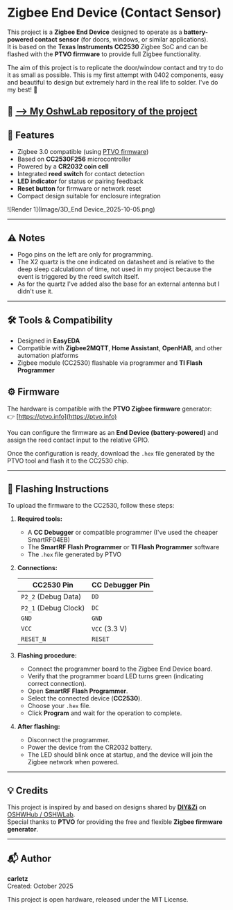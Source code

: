 # Zigbee End Device (Contact Sensor)

This project is a **Zigbee End Device** designed to operate as a **battery-powered contact sensor** (for doors, windows, or similar applications).  
It is based on the **Texas Instruments CC2530** Zigbee SoC and can be flashed with the **PTVO firmware** to provide full Zigbee functionality.

The aim of this project is to replicate the door/window contact and try to do it as small as possible. This is my first attempt with 0402 components, easy and beautiful to design but extremely hard in the real life to solder. I've do my best! 🤣

📂 [--&gt; My OshwLab repository of the project](https://https://oshwlab.com/carletz.slug/zigbee-end-device) 
---

## 🧩 Features

- Zigbee 3.0 compatible (using [PTVO firmware](https://ptvo.info/))
- Based on **CC2530F256** microcontroller  
- Powered by a **CR2032 coin cell**
- Integrated **reed switch** for contact detection  
- **LED indicator** for status or pairing feedback  
- **Reset button** for firmware or network reset  
- Compact design suitable for enclosure integration  

![Render 1](Image/3D_End Device_2025-10-05.png)

---
## ⚠️ Notes
- Pogo pins on the left are only for programming.
- The X2 quartz is the one indicated on datasheet and is relative to the deep sleep calculationn of time, not used in my project because the event is triggered by the reed switch itself.
- As for the quartz I've added also the base for an external antenna but I didn't use it.
---

## 🛠️ Tools &amp; Compatibility

- Designed in **EasyEDA**
- Compatible with **Zigbee2MQTT**, **Home Assistant**, **OpenHAB**, and other automation platforms
- Zigbee module (CC2530) flashable via programmer and **TI Flash Programmer** 

## ⚙️ Firmware

The hardware is compatible with the **PTVO Zigbee firmware** generator:  
👉 [https://ptvo.info](https://ptvo.info)

You can configure the firmware as an **End Device (battery-powered)** and assign the reed contact input to the relative GPIO.

Once the configuration is ready, download the `.hex` file generated by the PTVO tool and flash it to the CC2530 chip.

---

## 🔧 Flashing Instructions

To upload the firmware to the CC2530, follow these steps:

1. **Required tools:**
   - A **CC Debugger** or compatible programmer (I've used the cheaper SmartRF04EB)
   - The **SmartRF Flash Programmer** or **TI Flash Programmer** software
   - The `.hex` file generated by PTVO

2. **Connections:**

   | CC2530 Pin | CC Debugger Pin |
   |-------------|-----------------|
   | `P2_2` (Debug Data) | `DD` |
   | `P2_1` (Debug Clock) | `DC` |
   | `GND` | `GND` |
   | `VCC` | `VCC` (3.3 V) |
   | `RESET_N` | `RESET` |

3. **Flashing procedure:**
   - Connect the programmer board to the Zigbee End Device board.
   - Verify that the programmer board LED turns green (indicating correct connection).
   - Open **SmartRF Flash Programmer**.
   - Select the connected device (**CC2530**).
   - Choose your `.hex` file.
   - Click **Program** and wait for the operation to complete.

4. **After flashing:**
   - Disconnect the programmer.
   - Power the device from the CR2032 battery.
   - The LED should blink once at startup, and the device will join the Zigbee network when powered.

---

## 💡 Credits

This project is inspired by and based on designs shared by **[DIY&amp;Zi](https://oshwlab.com/novgorod73/works)** on [OSHWHub / OSHWLab](https://oshwlab.com).  
Special thanks to **PTVO** for providing the free and flexible **Zigbee firmware generator**.

---

## 📬 Author

**carletz**  
Created: October 2025  

This project is open hardware, released under the MIT License.



